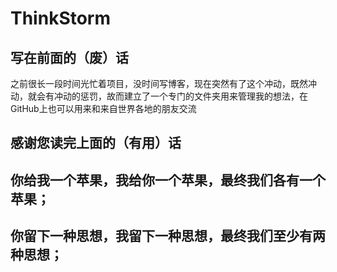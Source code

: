 # ThinkStorm

## 写在前面的（废）话
之前很长一段时间光忙着项目，没时间写博客，现在突然有了这个冲动，既然冲动，就会有冲动的惩罚，故而建立了一个专门的文件夹用来管理我的想法，在GitHub上也可以用来和来自世界各地的朋友交流



## 感谢您读完上面的（有用）话

## 你给我一个苹果，我给你一个苹果，最终我们各有一个苹果；
## 你留下一种思想，我留下一种思想，最终我们至少有两种思想；
